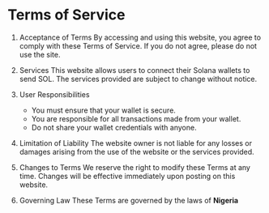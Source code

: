 # Terms of Service

1. Acceptance of Terms
   By accessing and using this website, you agree to comply with these Terms of Service. If you do not agree, please do not use the site.

2. Services
   This website allows users to connect their Solana wallets to send SOL. The services provided are subject to change without notice.

3. User Responsibilities
   - You must ensure that your wallet is secure.
   - You are responsible for all transactions made from your wallet.
   - Do not share your wallet credentials with anyone.

4. Limitation of Liability
   The website owner is not liable for any losses or damages arising from the use of the website or the services provided.

5. Changes to Terms
   We reserve the right to modify these Terms at any time. Changes will be effective immediately upon posting on this website.

6. Governing Law
   These Terms are governed by the laws of **Nigeria**
